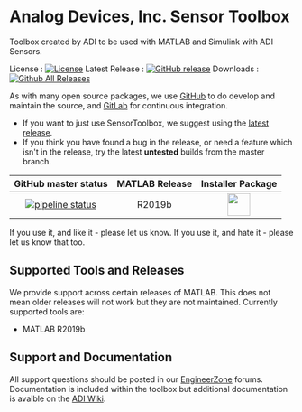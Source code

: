 # Analog Devices, Inc. Sensor Toolbox

Toolbox created by ADI to be used with MATLAB and Simulink with ADI Sensors.

License : [![License](https://img.shields.io/badge/license-LGPL2-blue.svg)](https://github.com/analogdevicesinc/SensorToolbox/blob/master/LICENSE)
Latest Release : [![GitHub release](https://img.shields.io/github/release/analogdevicesinc/SensorToolbox.svg)](https://github.com/analogdevicesinc/SensorToolbox/releases/latest)
Downloads :  [![Github All Releases](https://img.shields.io/github/downloads/analogdevicesinc/SensorToolbox/total.svg)](https://github.com/analogdevicesinc/SensorToolbox/releases/latest)

As with many open source packages, we use [GitHub](https://github.com/analogdevicesinc/SensorToolbox) to do develop and maintain the source, and [GitLab](https://GitLab.com/) for continuous integration.
  - If you want to just use SensorToolbox, we suggest using the [latest release](https://github.com/analogdevicesinc/SensorToolbox/releases/latest).
  - If you think you have found a bug in the release, or need a feature which isn't in the release, try the latest **untested** builds from the master branch.

| GitHub master status  | MATLAB Release |  Installer Package  |
|:---------------------:|:-------:|:-------------------:|
| [![pipeline status](https://gitlab.com/tfcollins/SensorToolbox/badges/master/pipeline.svg)](https://gitlab.com/tfcollins/SensorToolbox/commits/master) | R2019b | <a href="https://gitlab.com/tfcollins/SensorToolbox/-/jobs/artifacts/master/download?job=deploy"><img src="https://upload.wikimedia.org/wikipedia/commons/2/21/Matlab_Logo.png" data-canonical-src="https://upload.wikimedia.org/wikipedia/commons/2/21/Matlab_Logo.png" height="40" /></a>|

If you use it, and like it - please let us know. If you use it, and hate it - please let us know that too.

## Supported Tools and Releases

We provide support across certain releases of MATLAB. This does not mean older releases will not work but they are not maintained. Currently supported tools are:
- MATLAB R2019b

## Support and Documentation

All support questions should be posted in our [EngineerZone](https://ez.analog.com/linux-device-drivers/linux-software-drivers) forums. Documentation is included within the toolbox but additional documentation is avaible on the [ADI Wiki](https://wiki.analog.com/resources/eval/user-guides/matlab_bsp).
